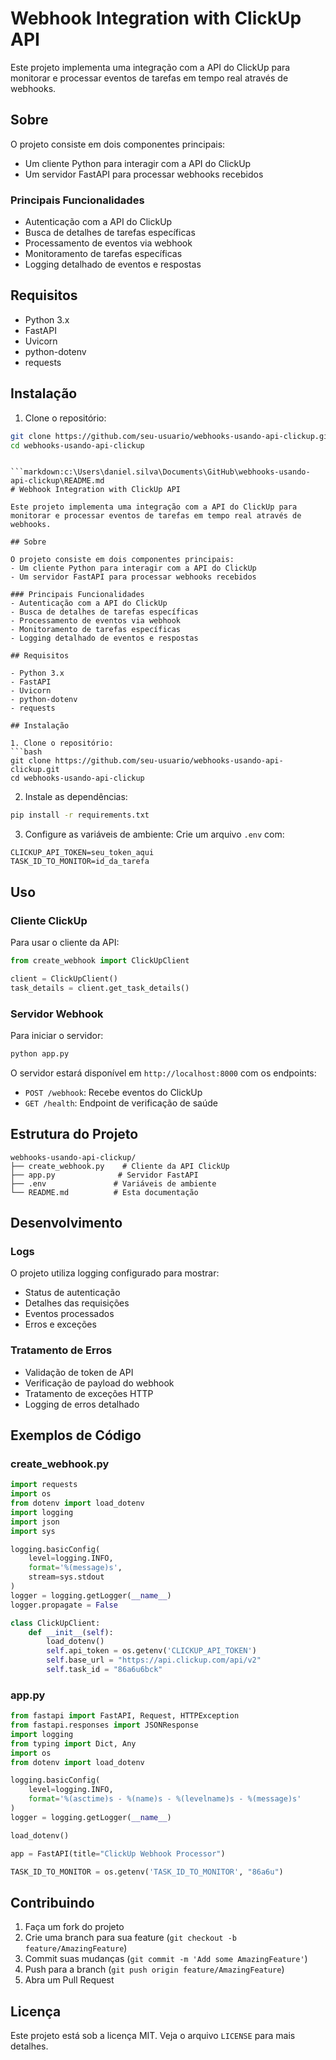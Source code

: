 # Webhook Integration with ClickUp API

Este projeto implementa uma integração com a API do ClickUp para monitorar e processar eventos de tarefas em tempo real através de webhooks.

## Sobre

O projeto consiste em dois componentes principais:
- Um cliente Python para interagir com a API do ClickUp
- Um servidor FastAPI para processar webhooks recebidos

### Principais Funcionalidades
- Autenticação com a API do ClickUp
- Busca de detalhes de tarefas específicas
- Processamento de eventos via webhook
- Monitoramento de tarefas específicas
- Logging detalhado de eventos e respostas

## Requisitos

- Python 3.x
- FastAPI
- Uvicorn
- python-dotenv
- requests

## Instalação

1. Clone o repositório:
```bash
git clone https://github.com/seu-usuario/webhooks-usando-api-clickup.git
cd webhooks-usando-api-clickup
```
```plaintext

```markdown:c:\Users\daniel.silva\Documents\GitHub\webhooks-usando-api-clickup\README.md
# Webhook Integration with ClickUp API

Este projeto implementa uma integração com a API do ClickUp para monitorar e processar eventos de tarefas em tempo real através de webhooks.

## Sobre

O projeto consiste em dois componentes principais:
- Um cliente Python para interagir com a API do ClickUp
- Um servidor FastAPI para processar webhooks recebidos

### Principais Funcionalidades
- Autenticação com a API do ClickUp
- Busca de detalhes de tarefas específicas
- Processamento de eventos via webhook
- Monitoramento de tarefas específicas
- Logging detalhado de eventos e respostas

## Requisitos

- Python 3.x
- FastAPI
- Uvicorn
- python-dotenv
- requests

## Instalação

1. Clone o repositório:
```bash
git clone https://github.com/seu-usuario/webhooks-usando-api-clickup.git
cd webhooks-usando-api-clickup
```

2. Instale as dependências:
```bash
pip install -r requirements.txt
```

3. Configure as variáveis de ambiente:
Crie um arquivo `.env` com:
```env
CLICKUP_API_TOKEN=seu_token_aqui
TASK_ID_TO_MONITOR=id_da_tarefa
```

## Uso

### Cliente ClickUp

Para usar o cliente da API:
```python
from create_webhook import ClickUpClient

client = ClickUpClient()
task_details = client.get_task_details()
```

### Servidor Webhook

Para iniciar o servidor:
```bash
python app.py
```

O servidor estará disponível em `http://localhost:8000` com os endpoints:
- `POST /webhook`: Recebe eventos do ClickUp
- `GET /health`: Endpoint de verificação de saúde

## Estrutura do Projeto

```
webhooks-usando-api-clickup/
├── create_webhook.py    # Cliente da API ClickUp
├── app.py              # Servidor FastAPI
├── .env               # Variáveis de ambiente
└── README.md          # Esta documentação
```

## Desenvolvimento

### Logs
O projeto utiliza logging configurado para mostrar:
- Status de autenticação
- Detalhes das requisições
- Eventos processados
- Erros e exceções

### Tratamento de Erros
- Validação de token de API
- Verificação de payload do webhook
- Tratamento de exceções HTTP
- Logging de erros detalhado

## Exemplos de Código

### create_webhook.py
```python
import requests
import os
from dotenv import load_dotenv
import logging
import json
import sys

logging.basicConfig(
    level=logging.INFO,
    format='%(message)s',
    stream=sys.stdout
)
logger = logging.getLogger(__name__)
logger.propagate = False

class ClickUpClient:
    def __init__(self):
        load_dotenv()
        self.api_token = os.getenv('CLICKUP_API_TOKEN')
        self.base_url = "https://api.clickup.com/api/v2"
        self.task_id = "86a6u6bck"
```

### app.py
```python
from fastapi import FastAPI, Request, HTTPException
from fastapi.responses import JSONResponse
import logging
from typing import Dict, Any
import os
from dotenv import load_dotenv

logging.basicConfig(
    level=logging.INFO,
    format='%(asctime)s - %(name)s - %(levelname)s - %(message)s'
)
logger = logging.getLogger(__name__)

load_dotenv()

app = FastAPI(title="ClickUp Webhook Processor")

TASK_ID_TO_MONITOR = os.getenv('TASK_ID_TO_MONITOR', "86a6u")
```

## Contribuindo

1. Faça um fork do projeto
2. Crie uma branch para sua feature (`git checkout -b feature/AmazingFeature`)
3. Commit suas mudanças (`git commit -m 'Add some AmazingFeature'`)
4. Push para a branch (`git push origin feature/AmazingFeature`)
5. Abra um Pull Request

## Licença

Este projeto está sob a licença MIT. Veja o arquivo `LICENSE` para mais detalhes.
```
